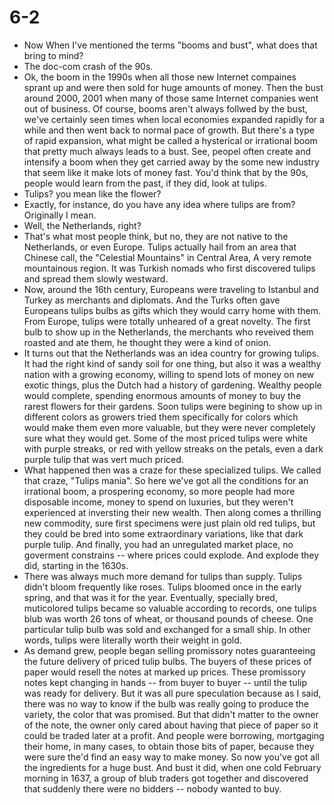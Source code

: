 # 6-2

+ Now When I've mentioned the terms "booms and bust", what does that bring to mind?
+ The doc-com crash of the 90s.
+ Ok, the boom in the 1990s when all those new Internet compaines sprant up and were then sold for huge amounts of money. Then the bust around 2000, 2001 when many of those same Internet companies went out of business. Of course, booms aren't always follwed by the bust, we've certainly seen times when local economies expanded rapidly for a while and then went back to normal pace of growth. But there's a type of rapid expansion, what might be called a hysterical or irrational boom that pretty much always leads to a bust. See, peopel often create and intensify a boom when they get carried away by the some new industry that seem like it make lots of money fast. You'd think that by the 90s, people would learn from the past, if they did, look at tulips.
+ Tulips? you mean like the flower?
+ Exactly, for instance, do you have any idea where tulips are from? Originally I mean.
+ Well, the Netherlands, right?
+ That's what most people think, but no, they are not native to the Netherlands, or even Europe. Tulips actually hail from an area that Chinese call, the "Celestial Mountains" in Central Area, A very remote mountainous region. It was Turkish nomads who first discovered tulips and spread them slowly westward.
+ Now, around the 16th century, Europeans were traveling to Istanbul and Turkey as merchants and diplomats. And the Turks often gave Europeans tulips bulbs as gifts which they would carry home with them. From Europe, tulips were totally unheared of a great novelty. The first bulb to show up in the Netherlands, the merchants who reveived them roasted and ate them, he thought they were a kind of onion.
+ It turns out that the Netherlands was an idea country for growing tulips. It had the right kind of sandy soil for one thing, but also it was a wealthy nation with a growing economy, willing to spend lots of money on new exotic things, plus the Dutch had a history of gardening. Wealthy people would complete, spending enormous amounts of money to buy the rarest flowers for their gardens. Soon tulips were begining to show up in different colors as growers tried them specifically for colors which would make them even more valuable, but they were never completely sure what they would get. Some of the most priced tulips were white with purple streaks, or red with yellow streaks on the petals, even a dark purple tulip that was vert much priced.
+ What happened then was a craze for these specialized tulips. We called that craze, "Tulips mania". So here we've got all the conditions for an irrational boom, a prospering economy, so more people had more disposable income, money to spend on luxuries, but they weren't experienced at inversting their new wealth. Then along comes a thrilling new commodity, sure first specimens were just plain old red tulips, but they could be bred into some extraordinary variations, like that dark purple tulip. And finally, you had an unregulated market place, no goverment constrains -- where prices could explode. And explode they did, starting in the 1630s.
+ There was always much more demand for tulips than supply. Tulips didn't bloom frequently like roses. Tulips bloomed once in the early spring, and that was it for the year. Eventually, specially bred, muticolored tulips became so valuable according to records, one tulips blub was worth 26 tons of wheat, or thousand pounds of cheese. One particular tulip bulb was sold and exchanged for a small ship. In other words, tulips were literally worth their weight in gold. 
+ As demand grew, people began selling promissory notes guaranteeing the future delivery of priced tulip bulbs. The buyers of these prices of paper would resell the notes at marked up prices. These promissory notes kept changing in hands -- from buyer to buyer -- until the tulip was ready for delivery. But it was all pure speculation because as I said, there was no way to know if the bulb was really going to produce the variety, the color that was promised. But that didn't matter to the owner of the note, the owner only cared about having that piece of paper so it could be traded later at a profit. And people were borrowing, mortgaging their home, in many cases, to obtain those bits of paper, because they were sure the'd find an easy way to make money. So now you've got all the ingredients for a huge bust. And bust it did, when one cold February morning in 1637, a group of blub traders got together and discovered that suddenly there were no bidders -- nobody wanted to buy.

